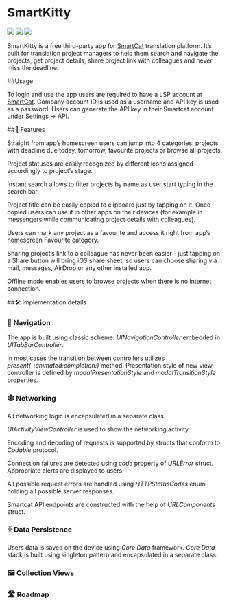 # SmartKitty
<p align=“center”>
<img src="https://img.shields.io/badge/Swift-5.2-orange.svg?style=flat&logo=swift&logoColor=white" />
<img src="https://img.shields.io/badge/Xcode-11.5-blue.svg?style=flat&logo=xcode&logoColor=white" />
<img src="https://img.shields.io/badge/platform-iOS-000000.svg?style=flat" />
</p>

SmartKitty is a free third-party app for [SmartCat](https://smartcat.ai) translation platform. It’s built for translation project managers to help them search and navigate the projects, get project details, share project link with colleagues and never miss the deadline. 

##Usage

To login and use the app users are required to have a LSP account at [SmartCat](https://smartcat.ai). Company account ID is used as a username and API key is used as a password. Users can generate the API key in their Smartcat account under Settings -> API.

##📱 Features

Straight from app’s homescreen users can jump into 4 categories: projects with deadline due today, tomorrow, favourite projects or browse all projects.

Project statuses are easily recognized by different icons assigned accordingly to project’s stage.

Instant search allows to filter projects by name as user start typing in the search bar.

Project title can be easily copied to clipboard just by tapping on it. Once copied users can use it in other apps on their devices (for example in messengers while communicating project details with colleagues).

Users can mark any project as a favourite and access it right from app’s homescreen Favourite category.

Sharing project’s link to a colleague has never been easier - just tapping on a Share button will bring iOS share sheet, so users can choose sharing via mail, messages, AirDrop or any other installed app.

Offline mode enables users to browse projects when there is no internet connection.

##🛠 Implementation details

### 🧭 Navigation
The app is built using classic scheme: *UINavigationController* embedded in *UITabBarController*. 

In most cases the transition between controllers utilizes *present(_:animated:completion:)* method. Presentation style of new view controller is defined by *modalPresentationStyle* and *modalTransitionStyle* properties.

### 🕸 Networking
All networking logic is encapsulated in a separate class. 

*UIActivityViewController* is used to show the networking activity.

 Encoding and decoding of requests is supported by structs that conform to *Codable* protocol.

Connection failures are detected using *code* property of *URLError* struct. Appropriate alerts are displayed to users.

All possible request errors are handled using *HTTPStatusCodes* enum holding all possible server responses.

Smartcat API endpoints are constructed with the help of *URLComponents* struct.

### 🗄 Data Persistence
Users data is saved on the device using *Core Data* framework. *Core Data* stack is built using singleton pattern and encapsulated in a separate class.
### 🖼 Collection Views

### 🛣 Roadmap





